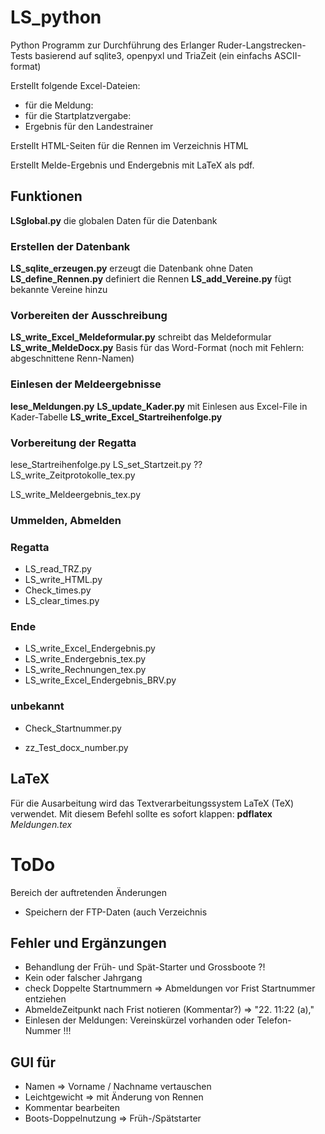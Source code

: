 # LS_python
Python Programm zur Durchführung des Erlanger Ruder-Langstrecken-Tests
basierend auf sqlite3, openpyxl und TriaZeit (ein einfachs ASCII-format)

Erstellt folgende Excel-Dateien:
* für die Meldung: 
* für die Startplatzvergabe:
* Ergebnis für den Landestrainer

Erstellt HTML-Seiten für die Rennen im Verzeichnis HTML

Erstellt Melde-Ergebnis und Endergebnis mit LaTeX als pdf.

## Funktionen

**LSglobal.py** die globalen Daten für die Datenbank

### Erstellen der Datenbank
**LS_sqlite_erzeugen.py** erzeugt die Datenbank ohne Daten
**LS_define_Rennen.py**   definiert die Rennen
**LS_add_Vereine.py**     fügt bekannte Vereine hinzu

### Vorbereiten der Ausschreibung
**LS_write_Excel_Meldeformular.py** schreibt das Meldeformular 
**LS_write_MeldeDocx.py** Basis für das Word-Format (noch mit Fehlern: abgeschnittene Renn-Namen)

### Einlesen der Meldeergebnisse 
**lese_Meldungen.py**
**LS_update_Kader.py** mit Einlesen aus Excel-File in Kader-Tabelle
**LS_write_Excel_Startreihenfolge.py**

### Vorbereitung der Regatta
lese_Startreihenfolge.py
LS_set_Startzeit.py  ??
LS_write_Zeitprotokolle_tex.py
 
LS_write_Meldeergebnis_tex.py

### Ummelden, Abmelden


### Regatta
* LS_read_TRZ.py
* LS_write_HTML.py		   
* Check_times.py
* LS_clear_times.py	
	
### Ende
* LS_write_Excel_Endergebnis.py
* LS_write_Endergebnis_tex.py
* LS_write_Rechnungen_tex.py
* LS_write_Excel_Endergebnis_BRV.py

### unbekannt
* Check_Startnummer.py  

* zz_Test_docx_number.py

## LaTeX
Für die Ausarbeitung wird das Textverarbeitungssystem LaTeX (TeX) verwendet.
Mit diesem Befehl sollte es sofort klappen:
**pdflatex** *Meldungen.tex*


# ToDo
Bereich der auftretenden Änderungen

* Speichern der FTP-Daten (auch Verzeichnis

## Fehler und Ergänzungen
* Behandlung der Früh- und Spät-Starter und Grossboote ?!
* Kein oder falscher Jahrgang
* check Doppelte Startnummern => Abmeldungen vor Frist Startnummer entziehen
* AbmeldeZeitpunkt nach Frist notieren (Kommentar?) => "22. 11:22 (a),"
* Einlesen der Meldungen: Vereinskürzel vorhanden oder Telefon-Nummer !!!

## GUI für 
* Namen => Vorname / Nachname vertauschen
* Leichtgewicht => mit Änderung von Rennen
* Kommentar bearbeiten
* Boots-Doppelnutzung => Früh-/Spätstarter
